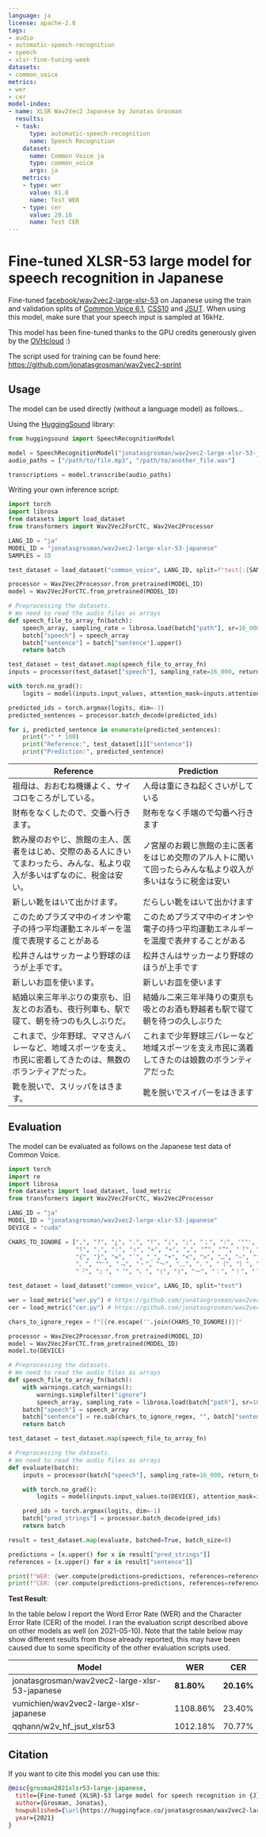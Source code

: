 ```yaml
---
language: ja
license: apache-2.0
tags:
- audio
- automatic-speech-recognition
- speech
- xlsr-fine-tuning-week
datasets:
- common_voice
metrics:
- wer
- cer
model-index:
- name: XLSR Wav2Vec2 Japanese by Jonatas Grosman
  results:
  - task:
      type: automatic-speech-recognition
      name: Speech Recognition
    dataset:
      name: Common Voice ja
      type: common_voice
      args: ja
    metrics:
    - type: wer
      value: 81.8
      name: Test WER
    - type: cer
      value: 20.16
      name: Test CER
---
```


# Fine-tuned XLSR-53 large model for speech recognition in Japanese

Fine-tuned [facebook/wav2vec2-large-xlsr-53](https://huggingface.co/facebook/wav2vec2-large-xlsr-53) on Japanese using the train and validation splits of [Common Voice 6.1](https://huggingface.co/datasets/common_voice), [CSS10](https://github.com/Kyubyong/css10) and [JSUT](https://sites.google.com/site/shinnosuketakamichi/publication/jsut).
When using this model, make sure that your speech input is sampled at 16kHz.

This model has been fine-tuned thanks to the GPU credits generously given by the [OVHcloud](https://www.ovhcloud.com/en/public-cloud/ai-training/) :)

The script used for training can be found here: https://github.com/jonatasgrosman/wav2vec2-sprint

## Usage

The model can be used directly (without a language model) as follows...

Using the [HuggingSound](https://github.com/jonatasgrosman/huggingsound) library:

```python
from huggingsound import SpeechRecognitionModel

model = SpeechRecognitionModel("jonatasgrosman/wav2vec2-large-xlsr-53-japanese")
audio_paths = ["/path/to/file.mp3", "/path/to/another_file.wav"]

transcriptions = model.transcribe(audio_paths)
```

Writing your own inference script:

```python
import torch
import librosa
from datasets import load_dataset
from transformers import Wav2Vec2ForCTC, Wav2Vec2Processor

LANG_ID = "ja"
MODEL_ID = "jonatasgrosman/wav2vec2-large-xlsr-53-japanese"
SAMPLES = 10

test_dataset = load_dataset("common_voice", LANG_ID, split=f"test[:{SAMPLES}]")

processor = Wav2Vec2Processor.from_pretrained(MODEL_ID)
model = Wav2Vec2ForCTC.from_pretrained(MODEL_ID)

# Preprocessing the datasets.
# We need to read the audio files as arrays
def speech_file_to_array_fn(batch):
    speech_array, sampling_rate = librosa.load(batch["path"], sr=16_000)
    batch["speech"] = speech_array
    batch["sentence"] = batch["sentence"].upper()
    return batch

test_dataset = test_dataset.map(speech_file_to_array_fn)
inputs = processor(test_dataset["speech"], sampling_rate=16_000, return_tensors="pt", padding=True)

with torch.no_grad():
    logits = model(inputs.input_values, attention_mask=inputs.attention_mask).logits

predicted_ids = torch.argmax(logits, dim=-1)
predicted_sentences = processor.batch_decode(predicted_ids)

for i, predicted_sentence in enumerate(predicted_sentences):
    print("-" * 100)
    print("Reference:", test_dataset[i]["sentence"])
    print("Prediction:", predicted_sentence)
```

| Reference  | Prediction |
| ------------- | ------------- |
| 祖母は、おおむね機嫌よく、サイコロをころがしている。 | 人母は重にきね起くさいがしている |
| 財布をなくしたので、交番へ行きます。 | 財布をなく手端ので勾番へ行きます |
| 飲み屋のおやじ、旅館の主人、医者をはじめ、交際のある人にきいてまわったら、みんな、私より収入が多いはずなのに、税金は安い。 | ノ宮屋のお親じ旅館の主に医者をはじめ交際のアル人トに聞いて回ったらみんな私より収入が多いはなうに税金は安い |
| 新しい靴をはいて出かけます。 | だらしい靴をはいて出かけます |
| このためプラズマ中のイオンや電子の持つ平均運動エネルギーを温度で表現することがある | このためプラズマ中のイオンや電子の持つ平均運動エネルギーを温度で表弁することがある |
| 松井さんはサッカーより野球のほうが上手です。 | 松井さんはサッカーより野球のほうが上手です |
| 新しいお皿を使います。 | 新しいお皿を使います |
| 結婚以来三年半ぶりの東京も、旧友とのお酒も、夜行列車も、駅で寝て、朝を待つのも久しぶりだ。 | 結婚ル二来三年半降りの東京も吸とのお酒も野越者も駅で寝て朝を待つの久しぶりた |
| これまで、少年野球、ママさんバレーなど、地域スポーツを支え、市民に密着してきたのは、無数のボランティアだった。 | これまで少年野球<unk>三バレーなど地域スポーツを支え市民に満着してきたのは娘数のボランティアだった |
| 靴を脱いで、スリッパをはきます。 | 靴を脱いでスイパーをはきます |

## Evaluation

The model can be evaluated as follows on the Japanese test data of Common Voice.

```python
import torch
import re
import librosa
from datasets import load_dataset, load_metric
from transformers import Wav2Vec2ForCTC, Wav2Vec2Processor

LANG_ID = "ja"
MODEL_ID = "jonatasgrosman/wav2vec2-large-xlsr-53-japanese"
DEVICE = "cuda"

CHARS_TO_IGNORE = [",", "?", "¿", ".", "!", "¡", ";", "；", ":", '""', "%", '"', "�", "ʿ", "·", "჻", "~", "՞",
                   "؟", "،", "।", "॥", "«", "»", "„", "“", "”", "「", "」", "‘", "’", "《", "》", "(", ")", "[", "]",
                   "{", "}", "=", "`", "_", "+", "<", ">", "…", "–", "°", "´", "ʾ", "‹", "›", "©", "®", "—", "→", "。",
                   "、", "﹂", "﹁", "‧", "～", "﹏", "，", "｛", "｝", "（", "）", "［", "］", "【", "】", "‥", "〽",
                   "『", "』", "〝", "〟", "⟨", "⟩", "〜", "：", "！", "？", "♪", "؛", "/", "\\", "º", "−", "^", "'", "ʻ", "ˆ"]

test_dataset = load_dataset("common_voice", LANG_ID, split="test")

wer = load_metric("wer.py") # https://github.com/jonatasgrosman/wav2vec2-sprint/blob/main/wer.py
cer = load_metric("cer.py") # https://github.com/jonatasgrosman/wav2vec2-sprint/blob/main/cer.py

chars_to_ignore_regex = f"[{re.escape(''.join(CHARS_TO_IGNORE))}]"

processor = Wav2Vec2Processor.from_pretrained(MODEL_ID)
model = Wav2Vec2ForCTC.from_pretrained(MODEL_ID)
model.to(DEVICE)

# Preprocessing the datasets.
# We need to read the audio files as arrays
def speech_file_to_array_fn(batch):
    with warnings.catch_warnings():
        warnings.simplefilter("ignore")
        speech_array, sampling_rate = librosa.load(batch["path"], sr=16_000)
    batch["speech"] = speech_array
    batch["sentence"] = re.sub(chars_to_ignore_regex, "", batch["sentence"]).upper()
    return batch

test_dataset = test_dataset.map(speech_file_to_array_fn)

# Preprocessing the datasets.
# We need to read the audio files as arrays
def evaluate(batch):
    inputs = processor(batch["speech"], sampling_rate=16_000, return_tensors="pt", padding=True)

    with torch.no_grad():
        logits = model(inputs.input_values.to(DEVICE), attention_mask=inputs.attention_mask.to(DEVICE)).logits

    pred_ids = torch.argmax(logits, dim=-1)
    batch["pred_strings"] = processor.batch_decode(pred_ids)
    return batch

result = test_dataset.map(evaluate, batched=True, batch_size=8)

predictions = [x.upper() for x in result["pred_strings"]]
references = [x.upper() for x in result["sentence"]]

print(f"WER: {wer.compute(predictions=predictions, references=references, chunk_size=1000) * 100}")
print(f"CER: {cer.compute(predictions=predictions, references=references, chunk_size=1000) * 100}")
```

**Test Result**:

In the table below I report the Word Error Rate (WER) and the Character Error Rate (CER) of the model. I ran the evaluation script described above on other models as well (on 2021-05-10). Note that the table below may show different results from those already reported, this may have been caused due to some specificity of the other evaluation scripts used.

| Model | WER | CER |
| ------------- | ------------- | ------------- |
| jonatasgrosman/wav2vec2-large-xlsr-53-japanese | **81.80%** | **20.16%** |
| vumichien/wav2vec2-large-xlsr-japanese | 1108.86% | 23.40% |
| qqhann/w2v_hf_jsut_xlsr53 | 1012.18% | 70.77% |

## Citation
If you want to cite this model you can use this:

```bibtex
@misc{grosman2021xlsr53-large-japanese,
  title={Fine-tuned {XLSR}-53 large model for speech recognition in {J}apanese},
  author={Grosman, Jonatas},
  howpublished={\url{https://huggingface.co/jonatasgrosman/wav2vec2-large-xlsr-53-japanese}},
  year={2021}
}
```